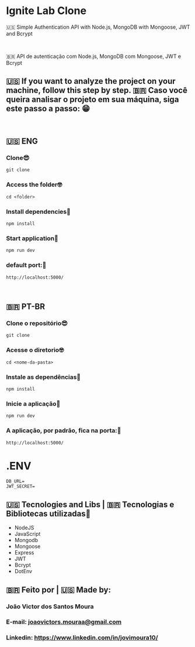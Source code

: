 # Ignite Lab Clone

<p>
  🇺🇸 Simple Authentication API with Node.js, MongoDB with Mongoose, JWT and Bcrypt
</p>

<br/>

<p>
  🇧🇷 API de autenticação com Node.js, MongoDB com Mongoose, JWT e Bcrypt
</p>

## 🇺🇸 If you want to analyze the project on your machine, follow this step by step. 🇧🇷 Caso você queira analisar o projeto em sua máquina, siga este passo a passo: 😁

<br>

## 🇺🇸 ENG

### Clone😎

```
git clone 
```

### Access the folder🤓

```
cd <folder>
```
### Install dependencies🤠
```
npm install
```
### Start application🤩
```
npm run dev
```
### default port:🤗

```
http://localhost:5000/
```

<br>

## 🇧🇷 PT-BR

### Clone o repositório😎

```
git clone 
```

### Acesse o diretorio🤓

```
cd <nome-da-pasta>
```
### Instale as dependências🤠
```
npm install
```
### Inicie a aplicação🤩
```
npm run dev
```
### A aplicação, por padrão, fica na porta:🤗

```
http://localhost:5000/
```

# .ENV

```
DB_URL=
JWT_SECRET=
```

##  🇺🇸 Tecnologies and Libs | 🇧🇷 Tecnologias e Bibliotecas utilizadas🦉

<ul>
    <li>NodeJS</li>
    <li>JavaScript</li>
    <li>Mongodb</li>
    <li>Mongoose</li>
    <li>Express</li>
    <li>JWT</li>
    <li>Bcrypt</li>
    <li>DotEnv</li>
</ul>

##  🇧🇷 Feito por | 🇺🇸 Made by:

### João Victor dos Santos Moura
### E-mail: joaovictors.mouraa@gmail.com
### Linkedin: https://www.linkedin.com/in/jovimoura10/
